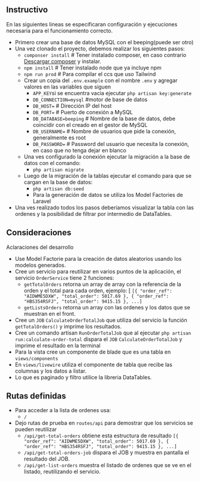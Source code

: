
## Instructivo

En las siguientes lineas se especificaran configuración y ejecuciones necesaria para el funcionamiento correcto.

+ Primero crear una base de datos MySQL con el beeping(puede ser otro)
+ Una vez clonado el proyecto, debemos realizar los siguientes pasos:
    + `componser install` # Tener instalado composer, en caso contrario [Descargar composer](https://getcomposer.org/) y instalar.
    + `npm install` # Tener instalado node que ya incluye npm
    + `npm run prod` # Para compilar el ccs que uso Tailwind
    + Crear un copia del `.env.example` con el nombre `.env` y agregar valores en las variables que siguen
        + `APP_KEY`si se encuentra vacia ejecutar `php artisan key:generate`
        + `DB_CONNECTION=mysql` #motor de base de datos
        + `DB_HOST=` # Dirección IP del host
        + `DB_PORT=` # Puerto de conexión a MySQL
        + `DB_DATABASE=beeping` # Nombre de la base de datos, debe coincidir con el creado en el gestor de MySQL
        + `DB_USERNAME=`  # Nombre de usuarios que pide la conexión, generalmente es root 
        + `DB_PASSWORD=`  # Password del usuario que necesita la conexión, en caso que no tenga dejar en blanco
    + Una ves configurado la conexión ejecutar la migración a la base de datos con el comando: 
        + `php artisan migrate`
    + Luego de la migración de la tablas ejecutar el comando para que se cargan en la base de datos: 
        + `php artisan db:seed`
        + Para la generación de datos se utiliza los Model Factories de Laravel
+ Una ves realizado todos los pasos deberiamos visualizar la tabla con las ordenes y la posibilidad de filtrar por intermedio de DataTables.

## Consideraciones

Aclaraciones del desarrollo

+ Use Model Factorie para la creación de datos aleatorios usando los modelos generados.
+ Cree un servicio para reutilizar en varios puntos de la aplicación, el servicio `OrderService` tiene 2 funciones:
    + `getTotalOrders` retorna un array de array con la referencia de la orden y el total para cada orden, ejemplo: [
        `[{
            "order_ref": "AIDWME5DXW",
            "total_order": 5017.69
        },
        {
            "order_ref": "HBS354RSFJ",
            "total_order": 9415.15
        }, ...]`
    + `getListsOrders` retorna un array con las ordenes y los datos que se muestran en el front.
+ Cree un `JOB` `CalculateOrderTotalJob` que utiliza del servicio la función `getTotalOrders()` y imprime los resultados.
+ Cree un comando artisan `RunOrderTotalJob` que al ejecutar `php artisan run:calculate-order-total` dispara el `JOB` `CalculateOrderTotalJob` y imprime el resultado en la terminal
+ Para la vista cree un componente de blade que es una tabla en `views/components`
+ En `views/livewire` utiliza el componente de tabla que recibe las columnas y los datos a listar.
+ Lo que es paginado y filtro utilice la libreria DataTables.

## Rutas definidas
+ Para acceder a la lista de ordenes usa:
    + `/`
+ Dejo rutas de prueba en `routes/api` para demostrar que los servicios se pueden reutilizar
    + `/api/get-total-orders` obtiene esta estructura de resultado
        `[{
            "order_ref": "AIDWME5DXW",
            "total_order": 5017.69
        },
        {
            "order_ref": "HBS354RSFJ",
            "total_order": 9415.15
        }, ...]`
    + `/api/get-total-orders-job` dispara el JOB y muestra en pantalla el resultado del JOB.
    + `/api/get-list-orders` muestra el listado de ordenes que se ve en el listado, reutilizando el servicio.